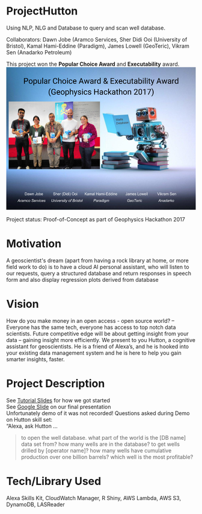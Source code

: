 # ProjectHutton
Using NLP, NLG and Database to query and scan well database.  

Collaborators: Dawn Jobe (Aramco Services, Sher Didi Ooi (University of Bristol), Kamal Hami-Eddine (Paradigm), James Lowell (GeoTeric), Vikram Sen (Anadarko Petroleum)  

This project won the **Popular Choice Award** and **Executability** award.  
![](https://github.com/didiooi/ProjectHutton/blob/master/Geophysics%20Hackathon%202017%20-%20Project%20Hutton.png)  

Project status: Proof-of-Concept as part of Geophysics Hackathon 2017  


# Motivation 
A geoscientist's dream (apart from having a rock library at home, or more field work to do) is to have a cloud AI personal assistant, who will listen to our requests, query a structured database and return responses in speech form and also display regression plots derived from database


# Vision
How do you make money in an open access - open source world? – Everyone has the same tech, everyone has access to top notch data scientists.  Future competitive edge will be about getting insight from your data – gaining insight more efficiently.  We present to you Hutton, a cognitive assistant for geoscientists.  He is a friend of Alexa’s, and he is hooked into your existing data management system and he is here to help you gain smarter insights, faster.


# Project Description
See [Tutorial Slides](https://github.com/didiooi/ProjectHutton/blob/master/TeamHutton_Geophysics2017_Alexa_Training.pdf) for how we got started  
See [Google Slide](https://goo.gl/M2UFST) on our final presentation  
Unfortunately demo of it was not recorded! Questions asked during Demo on Hutton skill set:  
 “Alexa, ask Hutton …
> to open the well database.
> what part of the world is the [DB name] data set from?
> how many wells are in the database?
> to get wells drilled by [operator name]?
> how many wells have cumulative production over one billion barrels?
> which well is the most profitable?


# Tech/Library Used
Alexa Skills Kit, CloudWatch Manager, R Shiny, AWS Lambda, AWS S3, DynamoDB, LASReader


